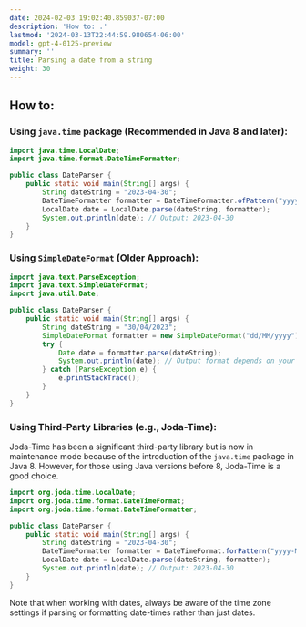 ```yaml
---
date: 2024-02-03 19:02:40.859037-07:00
description: 'How to: .'
lastmod: '2024-03-13T22:44:59.980654-06:00'
model: gpt-4-0125-preview
summary: ''
title: Parsing a date from a string
weight: 30
---
```


## How to:


### Using `java.time` package (Recommended in Java 8 and later):
```java
import java.time.LocalDate;
import java.time.format.DateTimeFormatter;

public class DateParser {
    public static void main(String[] args) {
        String dateString = "2023-04-30";
        DateTimeFormatter formatter = DateTimeFormatter.ofPattern("yyyy-MM-dd");
        LocalDate date = LocalDate.parse(dateString, formatter);
        System.out.println(date); // Output: 2023-04-30
    }
}
```

### Using `SimpleDateFormat` (Older Approach):
```java
import java.text.ParseException;
import java.text.SimpleDateFormat;
import java.util.Date;

public class DateParser {
    public static void main(String[] args) {
        String dateString = "30/04/2023";
        SimpleDateFormat formatter = new SimpleDateFormat("dd/MM/yyyy");
        try {
            Date date = formatter.parse(dateString);
            System.out.println(date); // Output format depends on your system's default format
        } catch (ParseException e) {
            e.printStackTrace();
        }
    }
}
```

### Using Third-Party Libraries (e.g., Joda-Time):
Joda-Time has been a significant third-party library but is now in maintenance mode because of the introduction of the `java.time` package in Java 8. However, for those using Java versions before 8, Joda-Time is a good choice.
```java
import org.joda.time.LocalDate;
import org.joda.time.format.DateTimeFormat;
import org.joda.time.format.DateTimeFormatter;

public class DateParser {
    public static void main(String[] args) {
        String dateString = "2023-04-30";
        DateTimeFormatter formatter = DateTimeFormat.forPattern("yyyy-MM-dd");
        LocalDate date = LocalDate.parse(dateString, formatter);
        System.out.println(date); // Output: 2023-04-30
    }
}
```
Note that when working with dates, always be aware of the time zone settings if parsing or formatting date-times rather than just dates.
